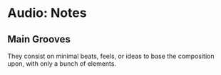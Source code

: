 # Audio: Notes

## Main Grooves
They consist on minimal beats, feels, or ideas to base the composition upon, with only a bunch of elements.


